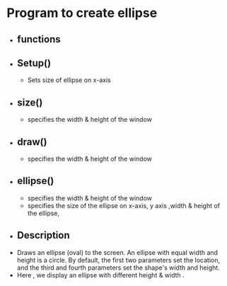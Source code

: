 # Program to create ellipse
- ## functions
- ## Setup()
    -  Sets size of ellipse on x-axis
- ## size()
    - specifies the width & height of the window
- ## draw()
    - specifies the width & height of the window
- ## ellipse()
    - specifies the width & height of the window
    - specifies the size of the ellipse on x-axis, y axis ,width & height of the ellipse,  
- ## Description
- Draws an ellipse (oval) to the screen. An ellipse with equal width and height is a circle. By default, the first two parameters set the location, and the third and fourth parameters set the shape's width and height.
- Here , we display an ellipse with different height & width .